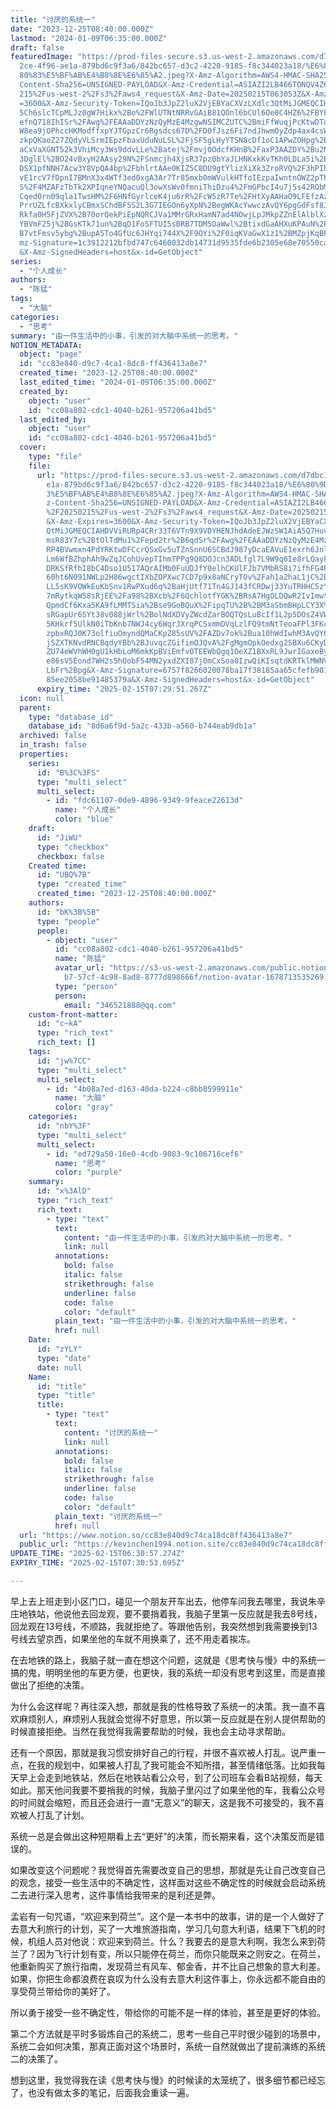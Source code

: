 ```yaml
---
title: "讨厌的系统一"
date: "2023-12-25T08:40:00.000Z"
lastmod: "2024-01-09T06:35:00.000Z"
draft: false
featuredImage: "https://prod-files-secure.s3.us-west-2.amazonaws.com/d7dbc101-8\
  2ce-4f96-ae1a-879bd6c9f3a6/842bc657-d3c2-4220-9185-f8c344023a18/%E6%80%9D%E8%\
  80%83%E5%BF%AB%E4%B8%8E%E6%85%A2.jpeg?X-Amz-Algorithm=AWS4-HMAC-SHA256&X-Amz-\
  Content-Sha256=UNSIGNED-PAYLOAD&X-Amz-Credential=ASIAZI2LB466TONQV4Z6%2F20250\
  215%2Fus-west-2%2Fs3%2Faws4_request&X-Amz-Date=20250215T063053Z&X-Amz-Expires\
  =3600&X-Amz-Security-Token=IQoJb3JpZ2luX2VjEBYaCXVzLXdlc3QtMiJGMEQCIHyO%2FbUl\
  5Ch6slcTCpMLJz0gW7Hikx%2Bo%2FWlUTNtNRRvGAiB81QOnl6bCUl6Oe0C4HZ6%2FBYFHIYhNdwk\
  efnQ718IhISr%2FAwg%2FEAAaDDYzNzQyMzE4MzgwNSIMCZUTC%2BmiFfWuqjPcKtwDTdp1%2FSR4\
  W8ea9jOPhccHKModffxpYJTGpzCr6Rgsdcs67D%2FD0fJsz6Fi7ndJhwmOyZdp4ax4csWwuvOD22c\
  zkpQKaoZ27ZQdyVLSrmIEpzFbaxUduNuLSL%2FjSF5gLHyYTSN8cDf1oC1APwZOHpg%2B%2FpUQUB\
  aCxVaXGNT52k3VhiMcy3Ws9ddvLLe%2Batej%2Fmvj0OdcfKHnB%2FaxP3AAZDY%2Bu2NDuSMfp3L\
  3DglEl%2BO24vBxyH2AAsy29N%2FSnmcjh4XjsR37pz0bYaJLHNKxkKvTKh0LDLa5i%2BwESzELQj\
  DSX1pfNNH7Acw3Y8VpQA4bp%2FbhlrtAAe0KIZ5C8DU9gtYlizXiXk3ZroRVQ%2F3hPIhWvmZj%2F\
  vE1rcV7fDpnI7BMnX3x4WTf3ed0xgA3Ar7Tr85mxb0mWVulkHTfoIEzpaIwntnOWZ2pThAlUT1i2D\
  S%2F4MZAFzTbTk2XPIqneYNQacuQl3owXsWv0fmniThiDzu4%2FmGPbcI4u7j5s42RObM6HJ7ptn8\
  CqedOrn09qla1TwsHM%2F6HNfGyrlceK4ju6rR%2FcW5zR7Te%2FHtXyAAHaO9LFEfzAz70iYeHJF\
  PrrUZLfcBXkxlyCBmxSChdBF5S2L3G7IEGOn6yXpN%2BegWKAcYwwczAvQY6pgGdFsf8JvKcq6jh7\
  Rkfa0H5FjZVX%2B70orQekPiEpNQRCJVa1MMrGRxHamN7ad4NOwjLpJMkpZZnElAlblXz2CAJFqo3\
  YBVmF25j%2BGsKTk71un%2BqD1FoSFTUI5sBRB7TDM5OaWwl%2BtixdGaAHXuKPAuN%2F3ukChqqF\
  B7vtFmsv5ybg%2BupA5To4GfUc6JHYqi744X%2F9OYi%2F0iqKVaGwX1z1%2BMZpjKqBP%2B8&X-A\
  mz-Signature=1c3912212bfbd747c6460032db14731d9535fde6b2305e68e70550caa3812648\
  &X-Amz-SignedHeaders=host&x-id=GetObject"
series:
  - "个人成长"
authors:
  - "陈猛"
tags:
  - "大脑"
categories:
  - "思考"
summary: "由一件生活中的小事，引发的对大脑中系统一的思考。"
NOTION_METADATA:
  object: "page"
  id: "cc83e840-d9c7-4ca1-8dc8-ff436413a8e7"
  created_time: "2023-12-25T08:40:00.000Z"
  last_edited_time: "2024-01-09T06:35:00.000Z"
  created_by:
    object: "user"
    id: "cc08a802-cdc1-4040-b261-957206a41bd5"
  last_edited_by:
    object: "user"
    id: "cc08a802-cdc1-4040-b261-957206a41bd5"
  cover:
    type: "file"
    file:
      url: "https://prod-files-secure.s3.us-west-2.amazonaws.com/d7dbc101-82ce-4f96-a\
        e1a-879bd6c9f3a6/842bc657-d3c2-4220-9185-f8c344023a18/%E6%80%9D%E8%80%8\
        3%E5%BF%AB%E4%B8%8E%E6%85%A2.jpeg?X-Amz-Algorithm=AWS4-HMAC-SHA256&X-Am\
        z-Content-Sha256=UNSIGNED-PAYLOAD&X-Amz-Credential=ASIAZI2LB466VVNZODNO\
        %2F20250215%2Fus-west-2%2Fs3%2Faws4_request&X-Amz-Date=20250215T062951Z\
        &X-Amz-Expires=3600&X-Amz-Security-Token=IQoJb3JpZ2luX2VjEBYaCXVzLXdlc3\
        QtMiJGMEQCIAHDVViRURp4CRr33T6VTn9X9VDYHENJhdAdeEJWzSW1AiA5Q7HuvQFovW9BS\
        msR83Y7c%2BtOlTdMu1%2Fepd2tr%2B6qdSr%2FAwg%2FEAAaDDYzNzQyMzE4MzgwNSIMm6\
        RP4BVwmxn4PdYRKtwDFCcrQSxGv5uTZnSnnU6SCBdJ987yDcaEAVuE1exrh6Jnl%2BECxEV\
        Lm6WfBZhphAh9wZqJCohUvepTIhmTPPg9Q8DOJcn3ADLfgl7L9W9q6Ie8rLQaykAfBo%2Bo\
        DRKSfRfhI8bC4Dso1U517AQrAIMb0FuUDJfY0elhCKUlFJb7VMbRS8i7ifhFG4P%2Faeu9a\
        60ht6N091NWLp2H86wgctIXbZOPXwc7CD7p9x8aNCryTOv%2Fah1a2haL1jC%2BKqLz%2Bu\
        LL5sK9VOWkEuKbSnv1RwPXud6q%2BaHjUtf71Tn4GJ143fCRDwj33YuTRHHC5zYIE9TztT2\
        7mRytkqW58sRjEE%2Fa98%2BXcb%2F6QchlotfYGK%2BRsA7HgOLDQwR2IvImwtO%2FTKXX\
        QpmdCf6Kxa5KA9fLMMTSia%2Bse9GoBQuX%2FipqTU%2B%2BM3aSbmBHpLCY3X%2BrUU69e\
        sRGapUr6SYt38v088jWrl%2BolNdXDVyZWcdZarBOQTQsLuBcIf1L2p5DOsZ4VWOn595w4M\
        5KHkrf5UlkN0iTbKnb7NWJ4cy6WqrJXrqPCSxmmDVqLzlFQ9tmNtTeoaFPl3FKcV2PSllJr\
        zpbxRQJ0K73olfiuOmyndQMaCKpZ85sUV%2FAZDv7ok%2Bua10hWdIwhM3AvQY6pgFafgwO\
        jSZXTKNvdRNCBqdyYBb%2BJuvqcZGifimQJQvA%2FgMgmOpkOedxg2SBXu6CKyD7EfZH1bS\
        ZU74eWVhWH0gU1kHbLoM6mkKpBViEmfvOTEEWbQgq1OeXZ1BXxRL9JwrIGaxeByY1KQjtKZ\
        e86sV5Eond7WH2s5hOobF54MN2yxdZXI87j0mCxSoa0IzwQiKIsqtdKRTklMWNVbRgY2DJK\
        LbFr%2Bpg&X-Amz-Signature=6757f8266020078ba17f38185aa65cfefb901d1761a86\
        85ee2058be91485379a&X-Amz-SignedHeaders=host&x-id=GetObject"
      expiry_time: "2025-02-15T07:29:51.267Z"
  icon: null
  parent:
    type: "database_id"
    database_id: "8d6a6f9d-5a2c-433b-a560-b744eab9db1a"
  archived: false
  in_trash: false
  properties:
    series:
      id: "B%3C%3FS"
      type: "multi_select"
      multi_select:
        - id: "fdc61107-0de9-4896-9349-9feace22613d"
          name: "个人成长"
          color: "blue"
    draft:
      id: "JiWU"
      type: "checkbox"
      checkbox: false
    Created time:
      id: "UBQ%7B"
      type: "created_time"
      created_time: "2023-12-25T08:40:00.000Z"
    authors:
      id: "bK%3B%5B"
      type: "people"
      people:
        - object: "user"
          id: "cc08a802-cdc1-4040-b261-957206a41bd5"
          name: "陈猛"
          avatar_url: "https://s3-us-west-2.amazonaws.com/public.notion-static.com/775523\
            b7-57cf-4c98-8ad8-8777d898666f/notion-avatar-1678713535269.png"
          type: "person"
          person:
            email: "346521888@qq.com"
    custom-front-matter:
      id: "c~kA"
      type: "rich_text"
      rich_text: []
    tags:
      id: "jw%7CC"
      type: "multi_select"
      multi_select:
        - id: "4b08a7ed-d163-40da-b224-c8bb8599911e"
          name: "大脑"
          color: "gray"
    categories:
      id: "nbY%3F"
      type: "multi_select"
      multi_select:
        - id: "ed729a50-16e0-4cdb-9083-9c106716cef6"
          name: "思考"
          color: "purple"
    summary:
      id: "x%3AlD"
      type: "rich_text"
      rich_text:
        - type: "text"
          text:
            content: "由一件生活中的小事，引发的对大脑中系统一的思考。"
            link: null
          annotations:
            bold: false
            italic: false
            strikethrough: false
            underline: false
            code: false
            color: "default"
          plain_text: "由一件生活中的小事，引发的对大脑中系统一的思考。"
          href: null
    Date:
      id: "zYLY"
      type: "date"
      date: null
    Name:
      id: "title"
      type: "title"
      title:
        - type: "text"
          text:
            content: "讨厌的系统一"
            link: null
          annotations:
            bold: false
            italic: false
            strikethrough: false
            underline: false
            code: false
            color: "default"
          plain_text: "讨厌的系统一"
          href: null
  url: "https://www.notion.so/cc83e840d9c74ca18dc8ff436413a8e7"
  public_url: "https://kevinchen1994.notion.site/cc83e840d9c74ca18dc8ff436413a8e7"
UPDATE_TIME: "2025-02-15T06:30:57.274Z"
EXPIRY_TIME: "2025-02-15T07:30:53.695Z"

---
```

<link rel="stylesheet" href="https://cdn.jsdelivr.net/npm/katex@0.16.2/dist/katex.min.css" integrity="sha384-bYdxxUwYipFNohQlHt0bjN/LCpueqWz13HufFEV1SUatKs1cm4L6fFgCi1jT643X" crossorigin="anonymous">


早上去上班走到小区门口，碰见一个朋友开车出去，他停车问我去哪里，我说朱辛庄地铁站，他说他去回龙观，要不要捎着我，我脑子里第一反应就是我去8号线，回龙观在13号线，不顺路，我就拒绝了。等跟他告别，我突然想到我需要换到13号线去望京西，如果坐他的车就不用换乘了，还不用走着挨冻。


在去地铁的路上，我脑子就一直在想这个问题，这就是《思考快与慢》中的系统一搞的鬼，明明坐他的车更方便，也更快，我的系统一却没有思考到这里，而是直接做出了拒绝的决策。


为什么会这样呢？再往深入想，那就是我的性格导致了系统一的决策。我一直不喜欢麻烦别人，麻烦别人我就会觉得不好意思，所以第一反应就是在别人提供帮助的时候直接拒绝。当然在我觉得我需要帮助的时候，我也会主动寻求帮助。


还有一个原因，那就是我习惯安排好自己的行程，并很不喜欢被人打乱。说严重一点，在我的规划中，如果被人打乱了我可能会不知所措，甚至情绪低落。比如我每天早上会走到地铁站，然后在地铁站看公众号，到了公司班车会看B站视频，每天如此。那天他问我要不要捎我的时候，我脑子里闪过了如果坐他的车，我看公众号的时间就会缩短，而且还会进行一直“无意义”的聊天，这是我不可接受的，我不喜欢被人打乱了计划。


系统一总是会做出这种短期看上去“更好”的决策，而长期来看，这个决策反而是错误的。


如果改变这个问题呢？我觉得首先需要改变自己的思想，那就是先让自己改变自己的观念，接受一些生活中的不确定性，这样面对这些不确定性的时候就会启动系统二去进行深入思考，这件事情给我带来的是利还是弊。


孟岩有一句咒语，“欢迎来到荷兰”。这个是一本书中的故事，讲的是一个人做好了去意大利旅行的计划，买了一大堆旅游指南，学习几句意大利语，结果下飞机的时候，机组人员对他说：欢迎来到荷兰。什么？我要去的是意大利啊，我怎么来到荷兰了？因为飞行计划有变，所以只能停在荷兰，而你只能既来之则安之。在荷兰，他重新购买了旅行指南，发现荷兰有风车、郁金香，并不比自己想象的意大利差。如果，你把生命都浪费在哀叹为什么没有去意大利这件事上，你永远都不能自由的享受荷兰带给你的美好了。


所以勇于接受一些不确定性，带给你的可能不是一样的体验，甚至是更好的体验。


第二个方法就是平时多锻炼自己的系统二，思考一些自己平时很少碰到的场景中，系统二会如何决策，那真正面对这个场景时，系统一自然就做出了提前演练的系统二的决策了。


想到这里，我觉得我在读《思考快与慢》的时候读的太笼统了，很多细节都已经忘了，也没有做太多的笔记，后面我会重读一遍。

